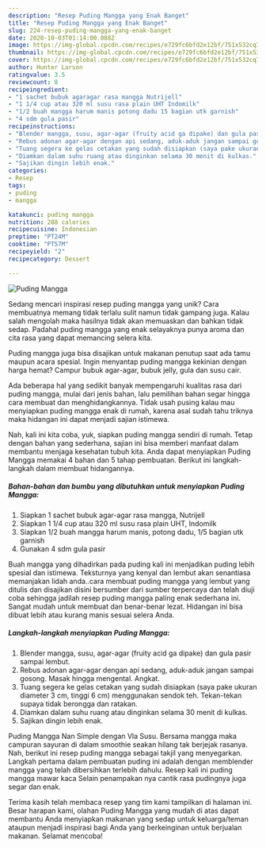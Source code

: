 ```yaml
---
description: "Resep Puding Mangga yang Enak Banget"
title: "Resep Puding Mangga yang Enak Banget"
slug: 224-resep-puding-mangga-yang-enak-banget
date: 2020-10-03T01:14:00.088Z
image: https://img-global.cpcdn.com/recipes/e729fc6bfd2e12bf/751x532cq70/puding-mangga-foto-resep-utama.jpg
thumbnail: https://img-global.cpcdn.com/recipes/e729fc6bfd2e12bf/751x532cq70/puding-mangga-foto-resep-utama.jpg
cover: https://img-global.cpcdn.com/recipes/e729fc6bfd2e12bf/751x532cq70/puding-mangga-foto-resep-utama.jpg
author: Hunter Larson
ratingvalue: 3.5
reviewcount: 8
recipeingredient:
- "1 sachet bubuk agaragar rasa mangga Nutrijell"
- "1 1/4 cup atau 320 ml susu rasa plain UHT Indomilk"
- "1/2 buah mangga harum manis potong dadu 15 bagian utk garnish"
- "4 sdm gula pasir"
recipeinstructions:
- "Blender mangga, susu, agar-agar (fruity acid ga dipake) dan gula pasir sampai lembut."
- "Rebus adonan agar-agar dengan api sedang, aduk-aduk jangan sampai gosong. Masak hingga mengental. Angkat."
- "Tuang segera ke gelas cetakan yang sudah disiapkan (saya pake ukuran diameter 3 cm, tinggi 6 cm) menggunakan sendok teh. Tekan-tekan supaya tidak berongga dan ratakan."
- "Diamkan dalam suhu ruang atau dinginkan selama 30 menit di kulkas."
- "Sajikan dingin lebih enak."
categories:
- Resep
tags:
- puding
- mangga

katakunci: puding mangga 
nutrition: 288 calories
recipecuisine: Indonesian
preptime: "PT24M"
cooktime: "PT57M"
recipeyield: "2"
recipecategory: Dessert

---
```



![Puding Mangga](https://img-global.cpcdn.com/recipes/e729fc6bfd2e12bf/751x532cq70/puding-mangga-foto-resep-utama.jpg)

Sedang mencari inspirasi resep puding mangga yang unik? Cara membuatnya memang tidak terlalu sulit namun tidak gampang juga. Kalau salah mengolah maka hasilnya tidak akan memuaskan dan bahkan tidak sedap. Padahal puding mangga yang enak selayaknya punya aroma dan cita rasa yang dapat memancing selera kita.

Puding mangga juga bisa disajikan untuk makanan penutup saat ada tamu maupun acara spesial. Ingin menyantap puding mangga kekinian dengan harga hemat? Campur bubuk agar-agar, bubuk jelly, gula dan susu cair.

Ada beberapa hal yang sedikit banyak mempengaruhi kualitas rasa dari puding mangga, mulai dari jenis bahan, lalu pemilihan bahan segar hingga cara membuat dan menghidangkannya. Tidak usah pusing kalau mau menyiapkan puding mangga enak di rumah, karena asal sudah tahu triknya maka hidangan ini dapat menjadi sajian istimewa.


Nah, kali ini kita coba, yuk, siapkan puding mangga sendiri di rumah. Tetap dengan bahan yang sederhana, sajian ini bisa memberi manfaat dalam membantu menjaga kesehatan tubuh kita. Anda dapat menyiapkan Puding Mangga memakai 4 bahan dan 5 tahap pembuatan. Berikut ini langkah-langkah dalam membuat hidangannya.

<!--inarticleads1-->

##### Bahan-bahan dan bumbu yang dibutuhkan untuk menyiapkan Puding Mangga:

1. Siapkan 1 sachet bubuk agar-agar rasa mangga, Nutrijell
1. Siapkan 1 1/4 cup atau 320 ml susu rasa plain UHT, Indomilk
1. Siapkan 1/2 buah mangga harum manis, potong dadu, 1/5 bagian utk garnish
1. Gunakan 4 sdm gula pasir


Buah mangga yang dihadirkan pada puding kali ini menjadikan puding lebih spesial dan istimewa. Teksturnya yang kenyal dan lembut akan senantiasa memanjakan lidah anda..cara membuat puding mangga yang lembut yang ditulis dan disajikan disini bersumber dari sumber terpercaya dan telah diuji coba sehingga jadilah resep puding mangga paling enak sederhana ini. Sangat mudah untuk membuat dan benar-benar lezat. Hidangan ini bisa dibuat lebih atau kurang manis sesuai selera Anda. 

<!--inarticleads2-->

##### Langkah-langkah menyiapkan Puding Mangga:

1. Blender mangga, susu, agar-agar (fruity acid ga dipake) dan gula pasir sampai lembut.
1. Rebus adonan agar-agar dengan api sedang, aduk-aduk jangan sampai gosong. Masak hingga mengental. Angkat.
1. Tuang segera ke gelas cetakan yang sudah disiapkan (saya pake ukuran diameter 3 cm, tinggi 6 cm) menggunakan sendok teh. Tekan-tekan supaya tidak berongga dan ratakan.
1. Diamkan dalam suhu ruang atau dinginkan selama 30 menit di kulkas.
1. Sajikan dingin lebih enak.


Puding Mangga Nan Simple dengan Vla Susu. Bersama mangga maka campuran sayuran di dalam smoothie seakan hilang tak berjejak rasanya. Nah, berikut ini resep puding mangga sebagai takjil yang menyegarkan. Langkah pertama dalam pembuatan puding ini adalah dengan memblender mangga yang telah dibersihkan terlebih dahulu. Resep kali ini puding mangga mawar kaca Selain penampakan nya cantik rasa pudingnya juga segar dan enak. 

Terima kasih telah membaca resep yang tim kami tampilkan di halaman ini. Besar harapan kami, olahan Puding Mangga yang mudah di atas dapat membantu Anda menyiapkan makanan yang sedap untuk keluarga/teman ataupun menjadi inspirasi bagi Anda yang berkeinginan untuk berjualan makanan. Selamat mencoba!
